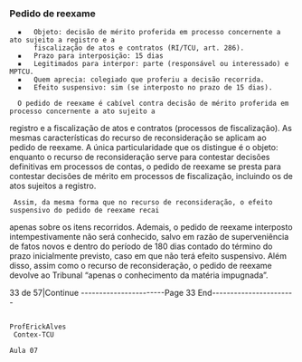 ### Pedido de reexame
      ▪   Objeto: decisão de mérito proferida em processo concernente a ato sujeito a registro e a
          fiscalização de atos e contratos (RI/TCU, art. 286).
      ▪   Prazo para interposição: 15 dias
      ▪   Legitimados para interpor: parte (responsável ou interessado) e MPTCU.
      ▪   Quem aprecia: colegiado que proferiu a decisão recorrida.
      ▪   Efeito suspensivo: sim (se interposto no prazo de 15 dias).

      O pedido de reexame é cabível contra decisão de mérito proferida em processo concernente a ato sujeito a
registro e a fiscalização de atos e contratos (processos de fiscalização).
      As mesmas características do recurso de reconsideração se aplicam ao pedido de reexame. A única
particularidade que os distingue é o objeto: enquanto o recurso de reconsideração serve para contestar decisões
definitivas em processos de contas, o pedido de reexame se presta para contestar decisões de mérito em processos
de fiscalização, incluindo os de atos sujeitos a registro.

     Assim, da mesma forma que no recurso de reconsideração, o efeito suspensivo do pedido de reexame recai
apenas sobre os itens recorridos. Ademais, o pedido de reexame interposto intempestivamente não será
conhecido, salvo em razão de superveniência de fatos novos e dentro do período de 180 dias contado do
término do prazo inicialmente previsto, caso em que não terá efeito suspensivo. Além disso, assim como o
recurso de reconsideração, o pedido de reexame devolve ao Tribunal “apenas o conhecimento da matéria
impugnada”.




33 de 57|Continue
-----------------------Page 33 End-----------------------

                                                                                                   ProfErickAlves
     Contex-TCU
                                                                                                             Aula 07